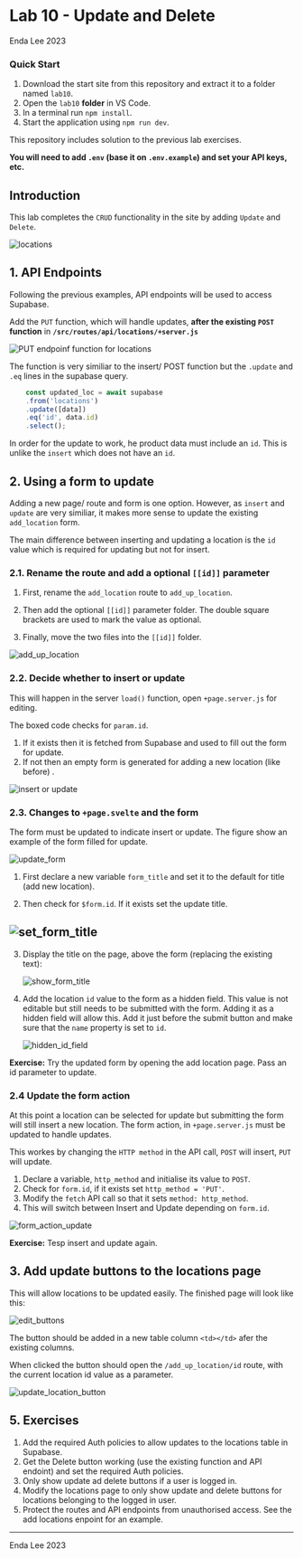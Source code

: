 # Lab 10 - Update and Delete

Enda Lee 2023

### Quick Start

1. Download the start site from this repository and extract it to a folder named `lab10`.
2. Open the `lab10` **folder** in VS Code.
3. In a terminal run `npm install`.
4. Start the application using `npm run dev`.

This repository includes solution to the previous lab exercises. 

**You will need to add `.env` (base it on `.env.example`) and set your API keys, etc.**



## Introduction

This lab completes the `CRUD` functionality in the site by adding `Update` and `Delete`. 

![locations](./media/locations.png)



## 1. API Endpoints

Following the previous examples, API endpoints will be used to access Supabase.



Add the `PUT` function, which will handle updates, **after the existing `POST` function** in **`/src/routes/api/locations/+server.js`**

![PUT endpoinf function for locations](./media/put_endpoint.png)

The function is very similiar to the insert/ POST function but the  `.update` and `.eq` lines in the supabase query.

```javascript
    const updated_loc = await supabase
    .from('locations')
    .update([data])
    .eq('id', data.id)
    .select();
```

In order for the update to work, he product data must include an `id`. This is unlike the `insert` which does not have an `id`.



## 2. Using a form to update

Adding a new page/ route and form is one option. However, as `insert` and `update` are very similiar, it makes more sense to update the existing `add_location` form.

The main difference between inserting and updating a location is the `id` value which is required for updating but not for insert.

### 2.1. Rename the route and add a optional `[[id]]` parameter

1. First, rename the `add_location` route to `add_up_location`. 

2. Then add the optional  `[[id]]` parameter folder. The double square brackets are used to mark the value as optional.
3. Finally, move the two files into the `[[id]]` folder.

![add_up_location](./media/add_update_route.png)

 

### 2.2. Decide whether to insert or update

This will happen in the server `load()` function, open `+page.server.js` for editing.

The boxed code checks for `param.id`.

1. If it exists then it is fetched from Supabase and used to fill out the form for update.
2. If not then an empty form is generated for adding a new location (like before) .

![insert or update](./media/insert_or_update.png)



### 2.3. Changes to `+page.svelte` and the form

The form must be updated to indicate insert or update. The figure show an example of the form filled for update.

![update_form](./media/update_form.png)



1. First declare a new variable `form_title` and set it to the default for title (add new location).

2. Then check for `$form.id`. If it exists set the update title.

## ![set_form_title](./media/set_form_title.png)



3. Display the title on the page, above the form (replacing the existing text):

   ![show_form_title](./media/show_form_title.png)



4. Add the location `id` value to the form as a hidden field. This value is not editable but still needs to be submitted with the form. Adding it as a hidden field will allow this. Add it just before the submit button and make sure that the `name` property is set to `id`.

   ![hidden_id_field](./media/hidden_id_field.png)



**Exercise:** Try the updated form by opening the add location page. Pass an id parameter to update.



### 2.4 Update the form action

At this point a location can be selected for update but submitting the form will still insert a new location. The form action, in `+page.server.js` must be updated to handle updates. 

This workes by changing the `HTTP method` in the API call, `POST` will insert, `PUT` will update.

1. Declare a variable, `http_method` and initialise its value to `POST`. 
2. Check for `form.id`, if it exists set `http_method = 'PUT'`.
3. Modify the `fetch` API call so that it sets `method: http_method`.
4. This will switch between Insert and Update depending on `form.id`. 

![form_action_update](./media/form_action_update.png)



**Exercise:** Tesp insert and update again.



## 3. Add update buttons to the locations page

This will allow locations to be updated easily. The finished page will look like this:

 ![edit_buttons](./media/edit_buttons.png)



The button should be added in a new table column `<td></td>` afer the existing columns. 

When clicked the button should open the `/add_up_location/id` route, with the current location id value as a parameter.

![update_location_button](./media/update_location_button.png)



## 5. Exercises

1. Add the required Auth policies to allow updates to the locations table in Supabase.
2. Get the Delete button working (use the existing function and API endoint) and set the required Auth policies.
3. Only show update ad delete buttons if a user is logged in.
4. Modify the locations page to only show update and delete buttons for locations belonging to the logged in user. 
5. Protect the routes and API endpoints from unauthorised access. See the add locations enpoint for an example.



------

Enda Lee 2023
